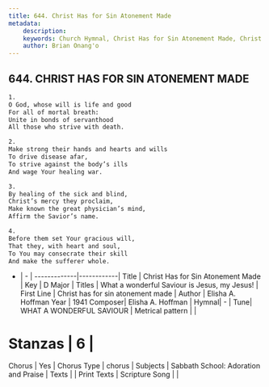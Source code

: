 ```yaml
---
title: 644. Christ Has for Sin Atonement Made
metadata:
    description: 
    keywords: Church Hymnal, Christ Has for Sin Atonement Made, Christ has for sin atonement made, What a wonderful Saviour is Jesus, my Jesus!
    author: Brian Onang'o
---
```



## 644. CHRIST HAS FOR SIN ATONEMENT MADE

```txt
1.
O God, whose will is life and good
For all of mortal breath:
Unite in bonds of servanthood
All those who strive with death.

2.
Make strong their hands and hearts and wills
To drive disease afar,
To strive against the body’s ills
And wage Your healing war.

3.
By healing of the sick and blind,
Christ’s mercy they proclaim,
Make known the great physician’s mind,
Affirm the Savior’s name.

4.
Before them set Your gracious will,
That they, with heart and soul,
To You may consecrate their skill
And make the sufferer whole.
```

- |   -  |
-------------|------------|
Title | Christ Has for Sin Atonement Made |
Key | D Major |
Titles | What a wonderful Saviour is Jesus, my Jesus! |
First Line | Christ has for sin atonement made |
Author | Elisha A. Hoffman
Year | 1941
Composer| Elisha A. Hoffman |
Hymnal|  - |
Tune| WHAT A WONDERFUL SAVIOUR |
Metrical pattern | |
# Stanzas | 6 |
Chorus | Yes |
Chorus Type | chorus |
Subjects | Sabbath School: Adoration and Praise |
Texts |  |
Print Texts | 
Scripture Song |  |
  
